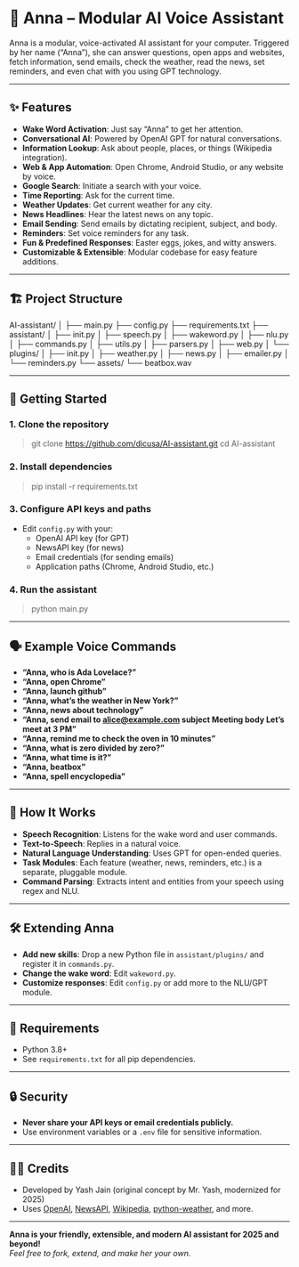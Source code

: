 # 🤖 Anna – Modular AI Voice Assistant

Anna is a modular, voice-activated AI assistant for your computer. Triggered by her name (“Anna”), she can answer questions, open apps and websites, fetch information, send emails, check the weather, read the news, set reminders, and even chat with you using GPT technology.

---

## ✨ Features

- **Wake Word Activation**: Just say “Anna” to get her attention.
- **Conversational AI**: Powered by OpenAI GPT for natural conversations.
- **Information Lookup**: Ask about people, places, or things (Wikipedia integration).
- **Web & App Automation**: Open Chrome, Android Studio, or any website by voice.
- **Google Search**: Initiate a search with your voice.
- **Time Reporting**: Ask for the current time.
- **Weather Updates**: Get current weather for any city.
- **News Headlines**: Hear the latest news on any topic.
- **Email Sending**: Send emails by dictating recipient, subject, and body.
- **Reminders**: Set voice reminders for any task.
- **Fun & Predefined Responses**: Easter eggs, jokes, and witty answers.
- **Customizable & Extensible**: Modular codebase for easy feature additions.

---

## 🏗️ Project Structure

AI-assistant/
│
├── main.py
├── config.py
├── requirements.txt
├── assistant/
│ ├── init.py
│ ├── speech.py
│ ├── wakeword.py
│ ├── nlu.py
│ ├── commands.py
│ ├── utils.py
│ ├── parsers.py
│ ├── web.py
│ └── plugins/
│ ├── init.py
│ ├── weather.py
│ ├── news.py
│ ├── emailer.py
│ └── reminders.py
└── assets/
└── beatbox.wav


---

## 🚀 Getting Started

### 1. **Clone the repository**

>git clone https://github.com/dicusa/AI-assistant.git
>cd AI-assistant

### 2. **Install dependencies**

>pip install -r requirements.txt

### 3. **Configure API keys and paths**

- Edit `config.py` with your:
  - OpenAI API key (for GPT)
  - NewsAPI key (for news)
  - Email credentials (for sending emails)
  - Application paths (Chrome, Android Studio, etc.)

### 4. **Run the assistant**

>python main.py


---

## 🗣️ Example Voice Commands

- **“Anna, who is Ada Lovelace?”**
- **“Anna, open Chrome”**
- **“Anna, launch github”**
- **“Anna, what’s the weather in New York?”**
- **“Anna, news about technology”**
- **“Anna, send email to alice@example.com subject Meeting body Let’s meet at 3 PM”**
- **“Anna, remind me to check the oven in 10 minutes”**
- **“Anna, what is zero divided by zero?”**
- **“Anna, what time is it?”**
- **“Anna, beatbox”**
- **“Anna, spell encyclopedia”**

---

## 🧠 How It Works

- **Speech Recognition**: Listens for the wake word and user commands.
- **Text-to-Speech**: Replies in a natural voice.
- **Natural Language Understanding**: Uses GPT for open-ended queries.
- **Task Modules**: Each feature (weather, news, reminders, etc.) is a separate, pluggable module.
- **Command Parsing**: Extracts intent and entities from your speech using regex and NLU.

---

## 🛠️ Extending Anna

- **Add new skills**: Drop a new Python file in `assistant/plugins/` and register it in `commands.py`.
- **Change the wake word**: Edit `wakeword.py`.
- **Customize responses**: Edit `config.py` or add more to the NLU/GPT module.

---

## 📝 Requirements

- Python 3.8+
- See `requirements.txt` for all pip dependencies.

---

## 🔒 Security

- **Never share your API keys or email credentials publicly.**
- Use environment variables or a `.env` file for sensitive information.

---

## 🧑‍💻 Credits

- Developed by Yash Jain (original concept by Mr. Yash, modernized for 2025)
- Uses [OpenAI](https://openai.com/), [NewsAPI](https://newsapi.org/), [Wikipedia](https://pypi.org/project/wikipedia/), [python-weather](https://pypi.org/project/python-weather/), and more.

---

**Anna is your friendly, extensible, and modern AI assistant for 2025 and beyond!**  
*Feel free to fork, extend, and make her your own.*